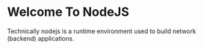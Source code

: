 # Welcome To NodeJS

Technically nodejs is a runtime environment used to build network (backend) applications. 

